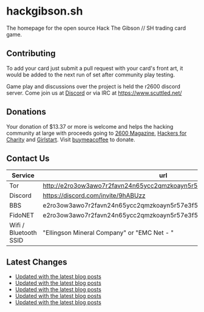 # hackgibson.sh
The homepage for the open source Hack The Gibson // SH trading card game.


## Contributing

To add your card just submit a pull request with your card's front art, it would be added to the next run of set after community play testing.

Game play and discussions over the project is held the r2600 discord server. Come join us at [Discord](https://discord.com/invite/9hABUzz) or via IRC at https://www.scuttled.net/


## Donations

Your donation of $13.37 or more is welcome and helps the hacking community at large with proceeds going to [2600 Magazine](https://2600.com/), [Hackers for Charity](https://hackersforcharity.org) and [Girlstart](https://girlstart.org).  Visit [buymeacoffee](https://www.buymeacoffee.com/hackgibson.sh) to donate.


## Contact Us

Service | url
-|-
Tor | http://e2ro3ow3awo7r2favn24n65ycc2qmzkoayn5r57e3f56nvjwdcgg32ad.onion
Discord | https://discord.com/invite/9hABUzz
BBS | e2ro3ow3awo7r2favn24n65ycc2qmzkoayn5r57e3f56nvjwdcgg32ad.onion:23
FidoNET | e2ro3ow3awo7r2favn24n65ycc2qmzkoayn5r57e3f56nvjwdcgg32ad.onion:24554
Wifi / Bluetooth SSID | "Ellingson Mineral Company" or "EMC Net - <fidonet address>"

## Latest Changes
<!-- BLOG-POST-LIST:START -->
- [Updated with the latest blog posts](https://github.com/DFW2600/hackgibson.sh/commit/8fc19c69f174e239a8a298f7501516d88f8a373d)
- [Updated with the latest blog posts](https://github.com/DFW2600/hackgibson.sh/commit/b5ec438642961881d9adc5c28f6ffef054eb2a59)
- [Updated with the latest blog posts](https://github.com/DFW2600/hackgibson.sh/commit/71b1182437b11aefcced7a7dfc1dbcba32460d9a)
- [Updated with the latest blog posts](https://github.com/DFW2600/hackgibson.sh/commit/9f7e562aeafe5458d176bc8b502431c7116c598c)
- [Updated with the latest blog posts](https://github.com/DFW2600/hackgibson.sh/commit/529d8de4bd98fade154a7af30a5aa91eccca92e1)
<!-- BLOG-POST-LIST:END -->
